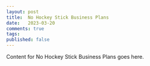 ```yaml
---
layout: post
title:  No Hockey Stick Business Plans
date:   2023-03-20
comments: true
tags: 
published: false
---
```

 
Content for No Hockey Stick Business Plans goes here.
 
